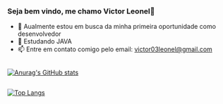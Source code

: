 ### Seja bem vindo, me chamo Victor Leonel👋


- 🔭 Aualmente estou em busca da minha primeira oportunidade como desenvolvedor
- 🌱 Estudando JAVA
- 📫 Entre em contato comigo pelo email: victor03leonel@gmail.com

##
[![Anurag's GitHub stats](https://github-readme-stats.vercel.app/api?username=v-leonel&show_icons=true&theme=radical)](https://github.com/v-leonel/github-readme-stats)
##

[![Top Langs](https://github-readme-stats.vercel.app/api/top-langs/?username=v-leonel&layout=compact&theme=radical&show_icons=true)](https://github.com/v-leonel/github-readme-stats)
##
